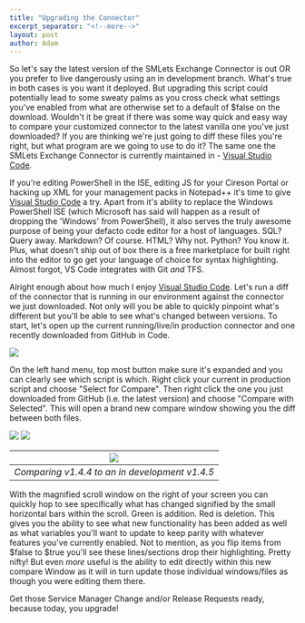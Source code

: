 ```yaml
---
title: "Upgrading the Connector"
excerpt_separator: "<!--more-->"
layout: post
author: Adam
---
```


So let's say the latest version of the SMLets Exchange Connector is out OR you prefer to live dangerously using an in development branch. What's true in both cases is you want it deployed. But upgrading this script could potentially lead to some sweaty palms as you cross check what settings you've enabled from what are otherwise set to a default of $false on the download. Wouldn't it be great if there was some way quick and easy way to compare your customized connector to the latest vanilla one you've just downloaded? If you are thinking we're just going to diff these files you're right, but what program are we going to use to do it? The same one the SMLets Exchange Connector is currently maintained in - [Visual Studio Code](https://code.visualstudio.com/).

<!--more-->

If you're editing PowerShell in the ISE, editing JS for your Cireson Portal or hacking up XML for your management packs in Notepad++ it's time to give [Visual Studio Code](https://code.visualstudio.com/) a try. Apart from it's ability to replace the Windows PowerShell ISE (which Microsoft has said will happen as a result of dropping the 'Windows' from PowerShell), it also serves the truly awesome purpose of being your defacto code editor for a host of languages. SQL? Query away. Markdown? Of course. HTML? Why not. Python? You know it. Plus, what doesn't ship out of box there is a free marketplace for built right into the editor to go get your language of choice for syntax highlighting. Almost forgot, VS Code integrates with Git _and_ TFS.

Alright enough about how much I enjoy [Visual Studio Code](https://code.visualstudio.com/). Let's run a diff of the connector that is running in our environment against the connector we just downloaded. Not only will you be able to quickly pinpoint what's different but you'll be able to see what's changed between versions. To start, let's open up the current running/live/in production connector and one recently downloaded from GitHub in Code.

![](/smletsexchangeconnector/images/UpgradingTheConnector/01.png)

On the left hand menu, top most button make sure it's expanded and you can clearly see which script is which. Right click your current in production script and choose "Select for Compare". Then right click the one you just downloaded from GitHub (i.e. the latest version) and choose "Compare with Selected". This will open a brand new compare window showing you the diff between both files. 

![](/smletsexchangeconnector/images/UpgradingTheConnector/02.png) ![](/smletsexchangeconnector/images/UpgradingTheConnector/03.png)

| ![](/smletsexchangeconnector/images/UpgradingTheConnector/04.png) | 
|:--:| 
| *Comparing v1.4.4 to an in development v1.4.5* |

With the magnified scroll window on the right of your screen you can quickly hop to see specifically what has changed signified by the small horizontal bars within the scroll. Green is addition. Red is deletion. This gives you the ability to see what new functionality has been added as well as what variables you'll want to update to keep parity with whatever features you've currently enabled. Not to mention, as you flip items from $false to $true you'll see these lines/sections drop their highlighting. Pretty nifty! But even _more_ useful is the ability to edit directly within this new compare Window as it will in turn update those individual windows/files as though you were editing them there.

Get those Service Manager Change and/or Release Requests ready, because today, you upgrade!